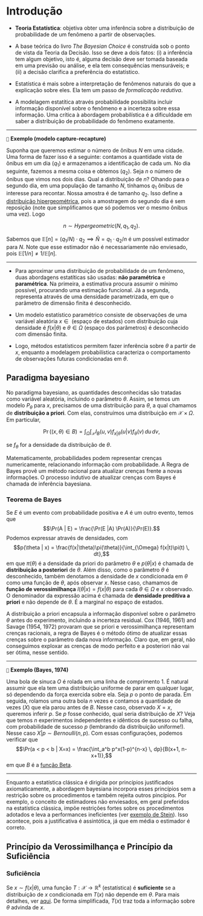 # Introdução

- **Teoria Estatística**: objetiva obter uma inferência sobre a distribuição de probabilidade de um fenômeno a partir de observações. 

- A base teórica do livro *The Bayesian Choice* é construída sob o ponto de vista da Teoria da Decisão. Isso se deve a dois fatos: (i) a inferência tem algum objetivo, isto é, alguma decisão deve ser tomada baseada em uma previsão ou análise, e ela tem consequências mensuráveis; e (ii) a decisão clarifica a preferência do estatístico.

- Estatística é mais sobre a interpretação de fenômenos naturais do que a explicação sobre eles. Ela tem um passo de *formalicação redutiva*. 

- A modelagem estatítica através probabilidade possibilita incluir informação disponível sobre o fenômeno e a incerteza sobre essa informação. Uma crítica à abordagem probabilística é a dificuldade em saber a distribuição de probabilidade do fenômeno exatamente. 

---
``📝`` **Exemplo (modelo capture-recapture)**

Suponha que queremos estimar o número de ônibus $N$ em uma cidade. Uma forma de fazer isso é a seguinte: contamos a quantidade vista de ônibus em um dia ($q_1$) e armazenamos a identificação de cada um. No dia seguinte, fazemos a mesma coisa e obtemos ($q_2$). Seja $n$ o número de ônibus que vimos nos dois dias. Qual a distribuição de $n$? Olhando para o segundo dia, em uma população de tamanho $N$, tínhamos $q_1$ ônibus de interesse para recontar. Nossa amostra é de tamanho $q_2$. Isso define a [distribuição hipergeométrica](https://en.wikipedia.org/wiki/Hypergeometric_distribution), pois a amostragem do segundo dia é sem reposição (note que simplificamos que só podemos ver o mesmo ônibus uma vez). Logo

$$n \sim Hypergeometric(N, q_1, q_2).$$

Sabemos que $\mathbb{E}[n] = (q_1/N) \cdot q_2 \implies \hat{N} = q_1 \cdot q_2 / n$ é um possível estimador para $N$. Note que esse estimador não é necessariamente não enviesado, pois $\mathbb{E}[1/n] \neq 1/\mathbb{E}[n]$.

---

- Para aproximar uma distribuição de probabilidade de um fenômeno, duas abordagens estatíticas são usadas: **não paramétrica** e **paramétrica**. Na primeira, a estimativa procura assumir o mínimo possível, procurando uma estimação funcional. Já a segunda, representa através de uma densidade parametrizada, em que o parâmetro de dimensão finita é desconhecido.

- Um modelo estatístico paramétrico consiste de observações de uma variável aleatória $x \in \mathcal{}$ (espaço de estados) com distribuição cuja densidade é $f(x | \theta)$ e $\theta \in \Omega$ (espaço dos parâmetros) é desconhecido com dimensão finita. 

- Logo, métodos estatísticos permitem fazer inferência sobre $\theta$ a partir de $x$, enquanto a modelagem probabilística caracteriza o comportamento de observações futuras condicionadas em $\theta$. 

## Paradigma bayesiano

No paradigma bayesiano, as quantidades desconhecidas são tratadas como variável aleatória, incluindo o parâmetro $\theta$. Assim, se temos um modelo $P_{\theta}$ para $x$, precisamos de uma distribuição para $\theta$, a qual chamamos de **distribuição a priori**. Com elas, construímos uma distribuição em $\mathcal{X} \times \Omega$. Em particular, 

$$\Pr((x,\theta) \in B) = \int_{\Omega} \int_{\mathcal{X}} I_B(u, v) f_{x | \theta}(u|v)f_{\theta}(v) \, du \, dv,$$

se $f_{\theta}$ for a densidade da distribuição de $\theta$. 

Matematicamente, probabilidades podem representar crenças numericamente, relacionando informação com probabilidade. A Regra de Bayes provê um método racional para atualizar crenças frente a novas informações. O processo indutivo de atualizar crenças com Bayes é chamada de inferência bayesiana. 

### Teorema de Bayes

Se $E$ é um evento com probabilidade positiva e $A$ é um outro evento, temos que 
$$\Pr(A | E) = \frac{\Pr(E |A) \Pr(A)}{\Pr(E)}.$$
Podemos expressar através de densidades, com 
$$p(\theta | x) = \frac{f(x|\theta)\pi(\theta)}{\int_{\Omega} f(x|t)\pi(t) \, dt},$$
em que $\pi(\theta)$ é a densidade da priori do parâmetro $\theta$ e $p(\theta | x)$ é chamada de **distribuição a posteriori** de $\theta$. Além disso, como o parâmetro $\theta$ é desconhecido, também denotamos a densidade de $x$ condicionada em $\theta$ como uma função de $\theta$, após observar $x$. Nesse caso, chamamos de **função de verossimilhança** $l(\theta | x) = f(x | \theta)$ para cada $\theta \in \Omega$ e $x$ observado. O denominador da expressão acima é chamada de **densidade preditiva a priori** e não depende de $\theta$. É a marginal no espaço de estados.

A distribuição a priori encapsula a informação disponível sobre o parâmetro $\theta$ antes do experimento, incluindo a incerteza residual. Cox (1946, 1961) and Savage (1954, 1972) provaram que se priori e verossimilhança representam crenças racionais, a regra de Bayes é o método ótimo de atualizar essas crenças sobre o parâmetro dada nova informação. Claro que, em geral, não conseguimos exploxar as crenças de modo perfeito e a posteriori não vai ser ótima, nesse sentido. 

---
``📝`` **Exemplo (Bayes, 1974)**

Uma bola de sinuca $O$ é rolada em uma linha de comprimento 1. É natural assumir que ela tem uma distribuição uniforme de parar em qualquer lugar, só dependendo da força exercida sobre ela. Seja $p$ o ponto de parada. Em seguida, rolamos uma outra bola $n$ vezes e contamos a quantidade de vezes ($X$) que ela parou antes de $B$. Nesse caso, observado $X=x$, queremos inferir $p$. Se $p$ fosse conhecido, qual seria distribuição de $X$? Veja que temos $n$ experimentos independentes e idênticos de sucesso ou falha, com probabilidade de sucesso $p$ (lembrando da distribuição uniforme!). Nesse caso $X|p \sim Bernoulli(n, p)$. Com essas configurações, podemos verificar que 
$$\Pr(a < p < b | X=x) = \frac{\int_a^b p^x(1-p)^{n-x} \, dp}{B(x+1, n-x+1)},$$
em que $B$ é a [função Beta](https://en.wikipedia.org/wiki/Beta_function).

---

Enquanto a estatística clássica é dirigida por princípios justificados axiomaticamente, a abordagem bayesiana incorpora esses princípios sem a restrição sobre os procedimentos e também rejeita outros pincípios. Por exemplo, o conceito de estimadores não enviesados, em geral preferidos na estatística clássica, impõe restrições fortes sobre os procedimentos adotados e leva a performances ineficientes (ver [exemplo de Stein](https://en.wikipedia.org/wiki/Stein%27s_example)). Isso acontece, pois a justificativa é assintótica, já que em média o estimador é correto. 

## Princípio da Verossimilhança e Princípio da Suficiência

### Suficiência

Se $x \sim f(x | \theta)$, uma função $T: \mathcal{X} \to \mathbb{R}^k$ (estatística) é **suficiente** se a distribuição de $x$ condicionada em $T(x)$ não depende em $\theta$. Para mais detalhes, ver [aqui](/ta-sessions/infestatistica/SufficientStatistics/). De forma simplificada, $T(x)$ traz toda a informação sobre $\theta$ advinda de $x$.

